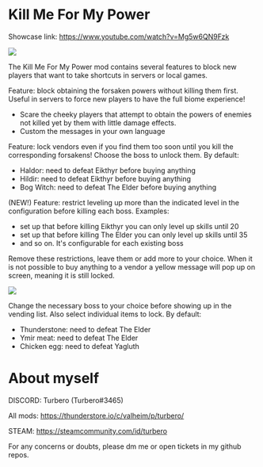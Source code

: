 # Kill Me For My Power

Showcase link: https://www.youtube.com/watch?v=Mg5w6QN9Fzk

![](https://i.imgur.com/AfvqcVx.jpeg)

The Kill Me For My Power mod contains several features to block new players that want to take shortcuts in servers or local games.

Feature: block obtaining the forsaken powers without killing them first. Useful in servers to force new players to have the full biome experience!
* Scare the cheeky players that attempt to obtain the powers of enemies not killed yet by them with little damage effects.
* Custom the messages in your own language

Feature: lock vendors even if you find them too soon until you kill the corresponding forsakens! Choose the boss to unlock them. By default:
* Haldor: need to defeat Eikthyr before buying anything
* Hildir: need to defeat Eikthyr before buying anything
* Bog Witch: need to defeat The Elder before buying anything

(NEW!) Feature: restrict leveling up more than the indicated level in the configuration before killing each boss. Examples:
* set up that before killing Eikthyr you can only level up skills until 20
* set up that before killing The Elder you can only level up skills until 35
* and so on. It's configurable for each existing boss

Remove these restrictions, leave them or add more to your choice. When it is not possible to buy anything to a vendor a yellow message will pop up on screen, meaning it is still locked.

![](https://i.imgur.com/Weo2srk.png)

Change the necessary boss to your choice before showing up in the vending list. Also select individual items to lock. By default:
* Thunderstone: need to defeat The Elder
* Ymir meat: need to defeat The Elder
* Chicken egg: need to defeat Yagluth

# About myself

DISCORD: Turbero (Turbero#3465)

All mods: https://thunderstore.io/c/valheim/p/turbero/

STEAM: https://steamcommunity.com/id/turbero

For any concerns or doubts, please dm me or open tickets in my github repos.
